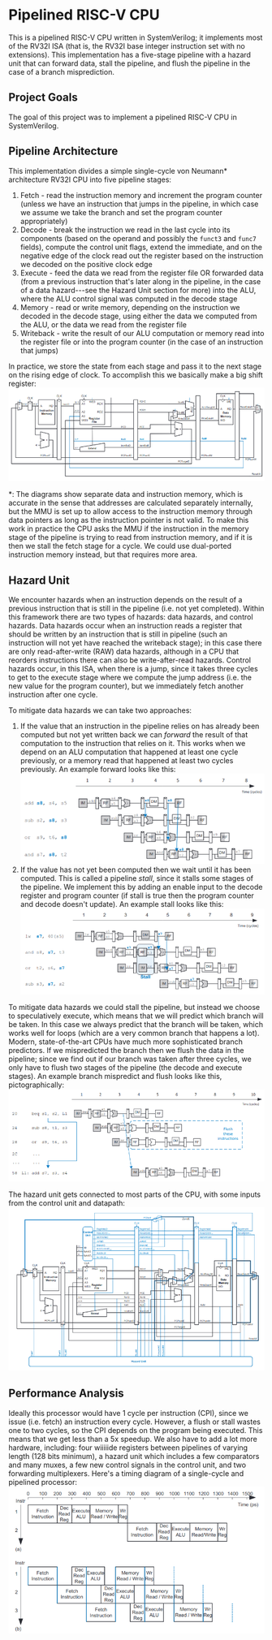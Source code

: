 # Pipelined RISC-V CPU
This is a pipelined RISC-V CPU written in SystemVerilog; it implements most of the RV32I ISA (that is, the RV32I base integer instruction set with no extensions). This implementation has a five-stage pipeline with a hazard unit that can forward data, stall the pipeline, and flush the pipeline in the case of a branch misprediction.

## Project Goals
The goal of this project was to implement a pipelined RISC-V CPU in SystemVerilog.

## Pipeline Architecture
This implementation divides a simple single-cycle von Neumann* architecture RV32I CPU into five pipeline stages:
 1. Fetch - read the instruction memory and increment the program counter (unless we have an instruction that jumps in the pipeline, in which case we assume we take the branch and set the program counter appropriately)
 2. Decode - break the instruction we read in the last cycle into its components (based on the operand and possibly the `funct3` and `func7` fields), compute the control unit flags, extend the immediate, and on the negative edge of the clock read out the register based on the instruction we decoded on the positive clock edge
 3. Execute - feed the data we read from the register file OR forwarded data (from a previous instruction that's later along in the pipeline, in the case of a data hazard---see the Hazard Unit section for more) into the ALU, where the ALU control signal was computed in the decode stage
 4. Memory - read or write memory, depending on the instruction we decoded in the decode stage, using either the data we computed from the ALU, or the data we read from the register file
 5. Writeback - write the result of our ALU computation or memory read into the register file or into the program counter (in the case of an instruction that jumps)

In practice, we store the state from each stage and pass it to the next stage on the rising edge of clock. To accomplish this we basically make a big shift register:
![Simplified structural diagram of a pipelined processor, emphasis on big registers connected together](docs/shift_reg.png)

\*: The diagrams show separate data and instruction memory, which is accurate in the sense that addresses are calculated separately internally, but the MMU is set up to allow access to the instruction memory through data pointers as long as the instruction pointer is not valid. To make this work in practice the CPU asks the MMU if the instruction in the memory stage of the pipeline is trying to read from instruction memory, and if it is then we stall the fetch stage for a cycle. We could use dual-ported instruction memory instead, but that requires more area.


## Hazard Unit
We encounter hazards when an instruction depends on the result of a previous instruction that is still in the pipeline (i.e. not yet completed). Within this framework there are two types of hazards: data hazards, and control hazards. Data hazards occur when an instruction reads a register that should be written by an instruction that is still in pipeline (such an instruction will not yet have reached the writeback stage); in this case there are only read-after-write (RAW) data hazards, although in a CPU that reorders instructions there can also be write-after-read hazards. Control hazards occur, in this ISA, when there is a jump, since it takes three cycles to get to the execute stage where we compute the jump address (i.e. the new value for the program counter), but we immediately fetch another instruction after one cycle.

To mitigate data hazards we can take two approaches:
 1. If the value that an instruction in the pipeline relies on has already been computed but not yet written back we can *forward* the result of that computation to the instruction that relies on it. This works when we depend on an ALU computation that happened at least one cycle previously, or a memory read that happened at least two cycles previously. An example forward looks like this:
![Diagram of pipeline forwarding in the case of a RAW data hazard](docs/pipeline_forward.png)
 2. If the value has not yet been computed then we wait until it has been computed. This is called a pipeline *stall*, since it stalls some stages of the pipeline. We implement this by adding an enable input to the decode register and program counter (if stall is true then the program counter and decode doesn't update). An example stall looks like this:
![Diagram of a pipeline stall in the case of a RAW data hazard](docs/pipeline_stall.png)

To mitigate data hazards we could stall the pipeline, but instead we choose to speculatively execute, which means that we will predict which branch will be taken. In this case we always predict that the branch will be taken, which works well for loops (which are a very common branch that happens a lot). Modern, state-of-the-art CPUs have much more sophisticated branch predictors. If we mispredicted the branch then we flush the data in the pipeline; since we find out if our branch was taken after three cycles, we only have to flush two stages of the pipeline (the decode and execute stages). An example branch mispredict and flush looks like this, pictographically:
![Diagram of a flush after a branch mispredict](docs/branch_mispredict.png)

The hazard unit gets connected to most parts of the CPU, with some inputs from the control unit and datapath:
![Diagram of the hazard unit](docs/full_diagram.png)

## Performance Analysis
Ideally this processor would have 1 cycle per instruction (CPI), since we issue (i.e. fetch) an instruction every cycle. However, a flush or stall wastes one to two cycles, so the CPI depends on the program being executed. This means that we get less than a 5x speedup. We also have to add a lot more hardware, including: four wiiiiide registers between pipelines of varying length (128 bits minimum), a hazard unit which includes a few comparators and many muxes, a few new control signals in the control unit, and two forwarding multiplexers. Here's a timing diagram of a single-cycle and pipelined processor:
![Timing diagram of the single-cycle and pipelined processor](docs/timing_diagram.png)
